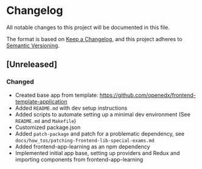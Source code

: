 # Changelog

All notable changes to this project will be documented in this file.

The format is based on [Keep a Changelog](https://keepachangelog.com/en/1.0.0/),
and this project adheres to [Semantic Versioning](https://semver.org/spec/v2.0.0.html).

## [Unreleased]

### Changed

- Created base app from template: https://github.com/openedx/frontend-template-application
- Added `README.md` with dev setup instructions
- Added scripts to automate setting up a minimal dev environment (See `README.md` and `Makefile`)
- Customized package.json
- Added `patch-package` and patch for a problematic dependency, see `docs/how_tos/patching-frontend-lib-special-exams.md`
- Added frontend-app-learning as an npm dependency
- Implemented initial app base, setting up providers and Redux and importing components from frontend-app-learning

